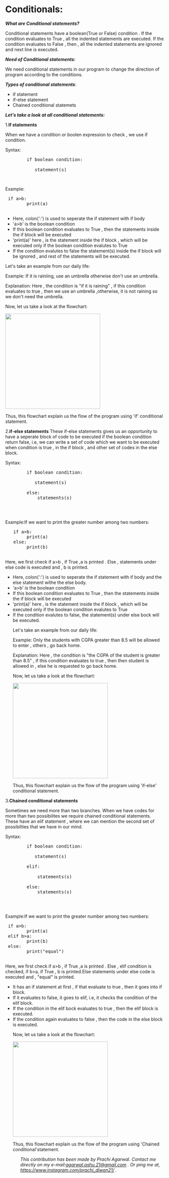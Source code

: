 # **Conditionals:**


***What are Conditional statements?***

Conditional statements have a boolean(True or False) condition . 
If the condition evaluates to True , all the indented statements are executed.
If the condition evaluates to False , then , all the indented statements are ignored and next line is executed.

***Need of Conditional statements:***

We need conditional statements in our program to change the direction of program according to the conditions.

***Types of conditional statements***:
<ul>
<li>if statement</li>
<li>if-else statement</li>
<li>Chained conditional statemets</li>
</ul>


***Let's take a look at all conditional statements:***

1.<b>If statements</b>

When we have a condition or boolen expression to check , we use if condition.

<p>Syntax:</p>
<p><PRE>
        if boolean condition:<br>
           statement(s)</p>
</PRE>
Example:
<PRE> if a>b:
        print(a)
        </PRE>
      <ul>
      <li>Here, colon(':') is used to seperate the if statement with if body</li>
      <li> 'a>b' is the boolean condition</li>
      <li>If this boolean condition evaluates to True , then the statements inside the if block will be executed</li>
      <li>'print(a)' here , is the statement inside the if block , which will be executed only if the boolean condition evalutes to True</li>
      <li>If the condition evalutes to false the statement(s) inside the if block will be ignored , and rest of the statements will be executed.</li>
      </ul>
        <p>Let's take an example from our daily life:</p>
        <p>Example: If it is rainiing, use an umbrella otherwise don't use an umbrella.</p>
        <p>Explanation: Here , the condition is "if it is raining" , if this condition evaluates to true , then we use an umbrella ,otherwise, it is not raining so we don't need the umbrella.</p>
        <p>Now, let us take a look at the flowchart:</p>
       <p> <img src="https://user-images.githubusercontent.com/49331074/92867276-106d0d80-f41e-11ea-8289-d5e9da1d6b34.JPG" width="300" height="300"></p>
        <p>Thus, this flowchart explain us the flow of the program using 'if' conditional statement.</p>

2.<b>if-else statements</b>
        These if-else statements gives us an opportunity to have a seperate block of code to be executed if the boolean condition return false, i.e, we can write a set of code which we want to be executed when condition is true , in the if block , and other set of codes in the else block.
        <p>Syntax:</p>
<p><PRE>
        if boolean condition:<br>
           statement(s)<br>
        else:
            statements(s)
        </p>
</PRE>
Example:If we want to print the greater number among two numbers:
<PRE>   if a>b:
        print(a)
   else:
        print(b)
        </PRE>
       Here, we first check if a>b , if True ,a is printed . Else , statements under else code is executed and , b is printed.
       <ul>
      <li>Here, colon(':') is used to seperate the if statement with if body and the else statement withe the else body.</li>
      <li> 'a>b' is the boolean condition</li>
      <li>If this boolean condition evaluates to True , then the statements inside the if block will be executed</li>
      <li>'print(a)' here , is the statement inside the if block , which will be executed only if the boolean condition evalutes to True</li>
      <li>If the condition evalutes to false, the statement(s) under else bock will be executed. </li>
        <p>Let's take an example from our daily life:</p>
        <p>Example: Only the students with CGPA greater than 8.5 will be allowed to enter , others , go back home.
        <p>Explanation: Here , the condition is "the CGPA of the student is greater than 8.5" , if this condition evaluates to true , then then student is allowed in , else he is requested to go back home.</p>
        <p>Now, let us take a look at the flowchart:</p>
       <p> <img src="https://user-images.githubusercontent.com/49331074/92884784-ce4cc780-f42f-11ea-837b-0ffc530f42e5.JPG"  width="300" height="300"></p>
        <p>Thus, this flowchart explain us the flow of the program using 'if-else' conditional statement.</p>
      </ul>
      
  3.<b>Chained conditional statements</b>
  
  Sometimes we need more than two branches. When we have codes for more than two possibilites we require chained conditional statements.
  These have an elif statement , where we can mention the second set of possibilties that we have in our mind.
    <p>Syntax:</p>
<p><PRE>
        if boolean condition:<br>
           statement(s)<br>
        elif:<br>
            statements(s)<br>
        else:
            statements(s)
        </p>
</PRE>
Example:If we want to print the greater number among two numbers:
<PRE> if a>b:
        print(a)
 elif b>a:
        print(b)
 else:
        print("equal")
        </PRE>
        Here, we first check if a>b , if True ,a is printed . Else , elif condition is checked, if b>a, if True , b is printed.Else statements under else code is executed and , "equal" is printed.
    <ul>
        <li>It has an if statement at first , if that evaluate to true , then it goes into if block.</li>
        <li>If it evaluates to false, it goes to elif, i.e, it checks the condition of the elif block.</li>
        <li>If the condition in the elif bock evaluates to true , then the elif block is executed.</li>
        <li>If the condition again evaluates to false , then the code in the else block is executed.</li>
    <p>Now, let us take a look at the flowchart:</p>
       <p> <img src="https://user-images.githubusercontent.com/49331074/92886465-47005380-f431-11ea-90dc-74c1c5014a7d.JPG" width="300" height="300"></p>
        <p>Thus, this flowchart explain us the flow of the program using 'Chained conditional'statement.</p>
      <ul>
<p>

*This contribution has been made by Prachi Agarwal. Contact me directly on my e-mail:agarwal.ashu.21@gmail.com . Or ping me at, https://www.instagram.com/prachi_diwan21/ .*

</p>
